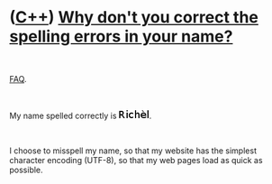 
 

 

 

 

 

([C++](Cpp.md)) [Why don't you correct the spelling errors in your name?](CppWhySpellingError.md)
===================================================================================================

 

[FAQ](CppFaq.md).

 

My name spelled correctly is ![My name spelled correctly](Richel.png).

 

I choose to misspell my name, so that my website has the simplest
character encoding (UTF-8), so that my web pages load as quick as
possible.

 

 

 

 

 

 

